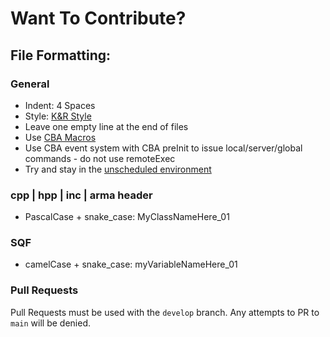 # Want To Contribute?

## File Formatting:

### General

- Indent: 4 Spaces
- Style: [K&R Style](https://en.wikipedia.org/wiki/Indentation_style#K&R_style)
- Leave one empty line at the end of files
- Use [CBA Macros](https://github.com/CBATeam/CBA_A3/blob/master/addons/main/script_macros_common.hpp)
- Use CBA event system with CBA preInit to issue local/server/global commands - do not use remoteExec
- Try and stay in the [unscheduled environment](https://community.bistudio.com/wiki/Scheduler#Unscheduled_Environment)

### cpp \| hpp \| inc \| arma header

- PascalCase + snake_case: MyClassNameHere_01

### SQF

- camelCase + snake_case: myVariableNameHere_01

### Pull Requests

Pull Requests must be used with the `develop` branch. Any attempts to PR to `main` will be denied.